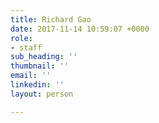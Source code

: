 ```yaml
---
title: Richard Gao
date: 2017-11-14 10:59:07 +0000
role:
- staff
sub_heading: ''
thumbnail: ''
email: ''
linkedin: ''
layout: person

---
```

